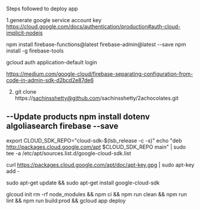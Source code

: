 Steps followed to deploy app

1.generate google service account key
https://cloud.google.com/docs/authentication/production#auth-cloud-implicit-nodejs

npm install firebase-functions@latest firebase-admin@latest --save
npm install -g firebase-tools

gcloud auth application-default login

https://medium.com/google-cloud/firebase-separating-configuration-from-code-in-admin-sdk-d2bcd2e87de6

2. git clone https://sachinsshetty@github.com/sachinsshetty/2achocolates.git

--Update products
npm install dotenv algoliasearch firebase --save
--

export CLOUD_SDK_REPO="cloud-sdk-$(lsb_release -c -s)"
echo "deb http://packages.cloud.google.com/apt $CLOUD_SDK_REPO main" | sudo tee -a /etc/apt/sources.list.d/google-cloud-sdk.list

curl https://packages.cloud.google.com/apt/doc/apt-key.gpg | sudo apt-key add -


sudo apt-get update && sudo apt-get install google-cloud-sdk

glcoud init
rm -rf node_modules && npm ci && npm run clean && npm run lint && npm run build:prod && gcloud app deploy
